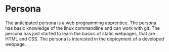 # Persona

The anticipated persona is a web programming apprentice. The persona has basic knowledge of the linux commandline and can work with git. The persona has just started to learn the basics of static webpages, that are HTML and CSS. The persona is interested in the deployment of a developed webpage.
